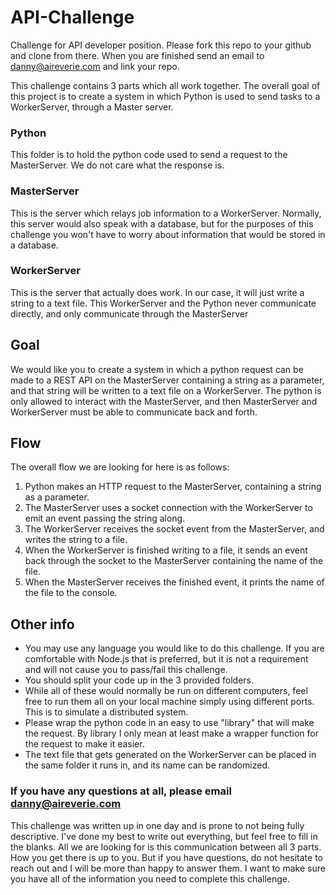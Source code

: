 # API-Challenge
Challenge for API developer position. Please fork this repo to your github and clone from there. When you are finished send an email to danny@aireverie.com and link your repo.

This challenge contains 3 parts which all work together. The overall goal of this project is to create a system in which Python is used to send tasks to a WorkerServer, through a Master server.

### Python
This folder is to hold the python code used to send a request to the MasterServer. We do not care what the response is.

### MasterServer
This is the server which relays job information to a WorkerServer. Normally, this server would also speak with a database, but for the purposes of this challenge you won't have to worry about information that would be stored in a database.

### WorkerServer
This is the server that actually does work. In our case, it will just write a string to a text file. This WorkerServer and the Python never communicate directly, and only communicate through the MasterServer

## Goal
We would like you to create a system in which a python request can be made to a REST API on the MasterServer containing a string as a parameter, and that string will be written to a text file on a WorkerServer. The python is only allowed to interact with the MasterServer, and then MasterServer and WorkerServer must be able to communicate back and forth.

## Flow
The overall flow we are looking for here is as follows:
1. Python makes an HTTP request to the MasterServer, containing a string as a parameter.
2. The MasterServer uses a socket connection with the WorkerServer to emit an event passing the string along.
3. The WorkerServer receives the socket event from the MasterServer, and writes the string to a file.
4. When the WorkerServer is finished writing to a file, it sends an event back through the socket to the MasterServer containing the name of the file.
5. When the MasterServer receives the finished event, it prints the name of the file to the console.

## Other info
* You may use any language you would like to do this challenge. If you are comfortable with Node.js that is preferred, but it is not a requirement and will not cause you to pass/fail this challenge.
* You should split your code up in the 3 provided folders.
* While all of these would normally be run on different computers, feel free to run them all on your local machine simply using different ports. This is to simulate a distributed system.
* Please wrap the python code in an easy to use "library" that will make the request. By library I only mean at least make a wrapper function for the request to make it easier.
* The text file that gets generated on the WorkerServer can be placed in the same folder it runs in, and its name can be randomized.

### If you have any questions at all, please email danny@aireverie.com
This challenge was written up in one day and is prone to not being fully descriptive. I've done my best to write out everything, but feel free to fill in the blanks. All we are looking for is this communication between all 3 parts. How you get there is up to you. But if you have questions, do not hesitate to reach out and I will be more than happy to answer them. I want to make sure you have all of the information you need to complete this challenge.
